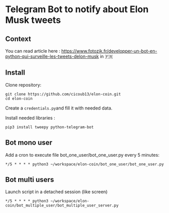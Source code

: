 # Telegram Bot to notify about Elon Musk tweets

## Context

You can read article here : https://www.fotozik.fr/developper-un-bot-en-python-qui-surveille-les-tweets-delon-musk in :fr:

## Install

Clone repository:

```
git clone https://github.com/cicoub13/elon-coin.git
cd elon-coin
```

Create a `credentials.py`and fill it with needed data.

Install needed libraries :

`pip3 install tweepy python-telegram-bot`

## Bot mono user

Add a cron to execute file bot_one_user/bot_one_user.py every 5 minutes:

`*/5 * * * * python3 ~/workspace/elon-coin/bot_one_user/bot_one_user.py`

## Bot multi users

Launch script in a detached session (like screen)

`*/5 * * * * python3 ~/workspace/elon-coin/bot_multiple_user/bot_multiple_user_server.py`